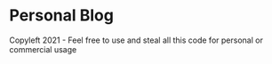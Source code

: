 # Personal Blog

Copyleft 2021 - Feel free to use and steal all this code for personal or commercial usage